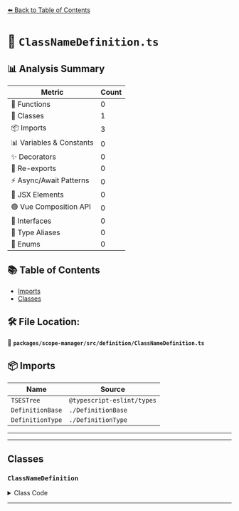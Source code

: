 [⬅️ Back to Table of Contents](../../../../index.md)

# 📄 `ClassNameDefinition.ts`

## 📊 Analysis Summary

| Metric | Count |
|--------|-------|
| 🔧 Functions | 0 |
| 🧱 Classes | 1 |
| 📦 Imports | 3 |
| 📊 Variables & Constants | 0 |
| ✨ Decorators | 0 |
| 🔄 Re-exports | 0 |
| ⚡ Async/Await Patterns | 0 |
| 💠 JSX Elements | 0 |
| 🟢 Vue Composition API | 0 |
| 📐 Interfaces | 0 |
| 📑 Type Aliases | 0 |
| 🎯 Enums | 0 |

## 📚 Table of Contents

- [Imports](#imports)
- [Classes](#classes)

## 🛠️ File Location:
📂 **`packages/scope-manager/src/definition/ClassNameDefinition.ts`**

## 📦 Imports

| Name | Source |
|------|--------|
| `TSESTree` | `@typescript-eslint/types` |
| `DefinitionBase` | `./DefinitionBase` |
| `DefinitionType` | `./DefinitionType` |


---


---

## Classes

### `ClassNameDefinition`

<details><summary>Class Code</summary>

```ts
export class ClassNameDefinition extends DefinitionBase<
  DefinitionType.ClassName,
  TSESTree.ClassDeclaration | TSESTree.ClassExpression,
  null,
  TSESTree.Identifier
> {
  public readonly isTypeDefinition = true;
  public readonly isVariableDefinition = true;

  constructor(name: TSESTree.Identifier, node: ClassNameDefinition['node']) {
    super(DefinitionType.ClassName, name, node, null);
  }
}
```
</details>


---
